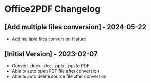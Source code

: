 # Office2PDF Changelog

## [Add multiple files conversion] - 2024-05-22

- Add multiple files conversion feature

## [Initial Version] - 2023-02-07

- Convert .docx, .doc, .pptx, .ppt to PDF
- Able to auto open PDF file after conversion
- Able to auto delete source file after conversion
